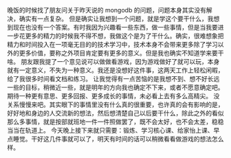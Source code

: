   晚饭的时候找了朋友问关于昨天说的 mongodb 的问题，问题本身其实没有解决，确实有一点复杂。
  但是确实让我想到一个问题，就是学这个要干什么，我想到现在也没有一个答案。有时我因为兴趣看一些东西，做一些事情，但是当我要进一步花更多的精力的时候我不得不想，我做这个是为了干什么。确实，很难想象把精力和时间投入在一项毫无目的的技术学习中，技术本身不会带来更多除了学习以外的更多价值，要称之外项目肯定要有更多的意义。但是我也确实不知道学来要干啥。
  朋友跟我提了一个意见说可以做做看游戏，因为游戏做好了就可以玩，本身就有一定意义，不失为一种意义。我还是没想好这件事，这两天工作上轻松闲暇，给了我很多时间看文档和练习。
  让我觉得有一点苦恼的是我想不到、想不好长远一些的目标，稍微近一些，就是明年的方向我也确定不下来，或者不愿意确定吧。期待一种更有意思、更多回报、更多成长的事情，未必看上去有多么高精尖。
  没关系慢慢来吧。其实眼下的事情里没有什么真的很重要，也许真的会有影响的是，好好地和身边的人交流新的想法，然后想清楚自己以后要干什么，除此之外的看似那么多事情，就是按部就班地一件一件照做罢了，既不会太好，也不会太差，稳稳当当在轨道上。
  今天晚上接下来就只需要：锻炼、学习核心课、给家怡上课、早点睡觉。干好这几件事就可以了，明天有时间的话可以稍微看看做游戏的想法怎么样。
  